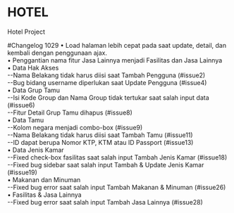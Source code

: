 # HOTEL
Hotel Project

#Changelog 1029
•	Load halaman lebih cepat pada saat update, detail, dan kembali dengan penggunaan ajax.<br/>
•	Penggantian nama fitur Jasa Lainnya menjadi Fasilitas dan Jasa Lainnya<br/>
•	Data Hak Akses<br/>
--Nama Belakang tidak harus diisi saat Tambah Pengguna (#issue2)<br/>
--Bug bidang username diperlukan saat Update Pengguna (#issue4)<br/>
•	Data Grup Tamu<br/>
--Isi Kode Group dan Nama Group tidak tertukar saat salah input data  (#issue6)<br/>
--Fitur Detail Grup Tamu dihapus  (#issue8)<br/>
•	Data Tamu<br/>
--Kolom negara menjadi combo-box (#issue9)<br/>
--Nama Belakang tidak harus diisi saat Tambah Tamu (#issue11) <br/>
--ID dapat berupa Nomor KTP, KTM atau ID Passport (#issue13)<br/>
•	Data Jenis Kamar<br/>
--Fixed check-box fasilitas saat salah input Tambah Jenis Kamar (#issue18)<br/>
--Fixed bug sidebar saat salah input Tambah & Update Jenis Kamar (#issue19)<br/>
•	Makanan dan Minuman<br/>
--Fixed bug error saat salah input Tambah Makanan & Minuman (#issue26)<br/>
•	Fasilitas & Jasa Lainnya<br/>
--Fixed bug error saat salah input Tambah Jasa Lainnya (#issue28)<br/>

